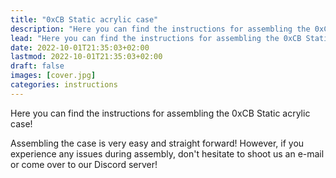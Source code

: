 ```yaml
---
title: "0xCB Static acrylic case"
description: "Here you can find the instructions for assembling the 0xCB Static acrylic case."
lead: "Here you can find the instructions for assembling the 0xCB Static acrylic case."
date: 2022-10-01T21:35:03+02:00
lastmod: 2022-10-01T21:35:03+02:00
draft: false
images: [cover.jpg]
categories: instructions
---
```


Here you can find the instructions for assembling the 0xCB Static acrylic case!

Assembling the case is very easy and straight forward!
However, if you experience any issues during assembly, don't hesitate to shoot us an e-mail or come over to our Discord server!